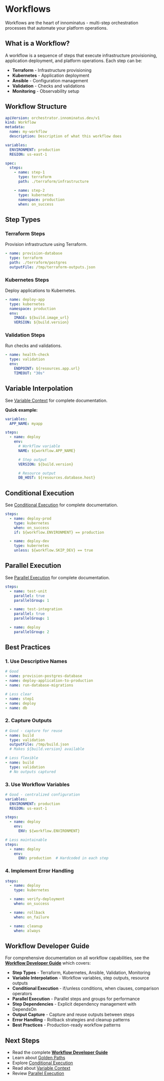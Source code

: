 # Workflows

Workflows are the heart of innominatus - multi-step orchestration processes that automate your platform operations.

## What is a Workflow?

A workflow is a sequence of steps that execute infrastructure provisioning, application deployment, and platform operations. Each step can be:

- **Terraform** - Infrastructure provisioning
- **Kubernetes** - Application deployment
- **Ansible** - Configuration management
- **Validation** - Checks and validations
- **Monitoring** - Observability setup

## Workflow Structure

```yaml
apiVersion: orchestrator.innominatus.dev/v1
kind: Workflow
metadata:
  name: my-workflow
  description: Description of what this workflow does

variables:
  ENVIRONMENT: production
  REGION: us-east-1

spec:
  steps:
    - name: step-1
      type: terraform
      path: ./terraform/infrastructure

    - name: step-2
      type: kubernetes
      namespace: production
      when: on_success
```

## Step Types

### Terraform Steps

Provision infrastructure using Terraform.

```yaml
- name: provision-database
  type: terraform
  path: ./terraform/postgres
  outputFile: /tmp/terraform-outputs.json
```

### Kubernetes Steps

Deploy applications to Kubernetes.

```yaml
- name: deploy-app
  type: kubernetes
  namespace: production
  env:
    IMAGE: ${build.image_url}
    VERSION: ${build.version}
```

### Validation Steps

Run checks and validations.

```yaml
- name: health-check
  type: validation
  env:
    ENDPOINT: ${resources.app.url}
    TIMEOUT: "30s"
```

## Variable Interpolation

See [Variable Context](../features/context-variables.md) for complete documentation.

**Quick example:**
```yaml
variables:
  APP_NAME: myapp

steps:
  - name: deploy
    env:
      # Workflow variable
      NAME: ${workflow.APP_NAME}

      # Step output
      VERSION: ${build.version}

      # Resource output
      DB_HOST: ${resources.database.host}
```

## Conditional Execution

See [Conditional Execution](../features/conditional-execution.md) for complete documentation.

```yaml
steps:
  - name: deploy-prod
    type: kubernetes
    when: on_success
    if: ${workflow.ENVIRONMENT} == production

  - name: deploy-dev
    type: kubernetes
    unless: ${workflow.SKIP_DEV} == true
```

## Parallel Execution

See [Parallel Execution](../features/parallel-execution.md) for complete documentation.

```yaml
steps:
  - name: test-unit
    parallel: true
    parallelGroup: 1

  - name: test-integration
    parallel: true
    parallelGroup: 1

  - name: deploy
    parallelGroup: 2
```

## Best Practices

### 1. Use Descriptive Names

```yaml
# Good
- name: provision-postgres-database
- name: deploy-application-to-production
- name: run-database-migrations

# Less clear
- name: step1
- name: deploy
- name: db
```

### 2. Capture Outputs

```yaml
# Good - capture for reuse
- name: build
  type: validation
  outputFile: /tmp/build.json
  # Makes ${build.version} available

# Less flexible
- name: build
  type: validation
  # No outputs captured
```

### 3. Use Workflow Variables

```yaml
# Good - centralized configuration
variables:
  ENVIRONMENT: production
  REGION: us-east-1

steps:
  - name: deploy
    env:
      ENV: ${workflow.ENVIRONMENT}

# Less maintainable
steps:
  - name: deploy
    env:
      ENV: production  # Hardcoded in each step
```

### 4. Implement Error Handling

```yaml
steps:
  - name: deploy
    type: kubernetes

  - name: verify-deployment
    when: on_success

  - name: rollback
    when: on_failure

  - name: cleanup
    when: always
```

## Workflow Developer Guide

For comprehensive documentation on all workflow capabilities, see the **[Workflow Developer Guide](workflow-developer-guide.md)** which covers:

- **Step Types** - Terraform, Kubernetes, Ansible, Validation, Monitoring
- **Variable Interpolation** - Workflow variables, step outputs, resource outputs
- **Conditional Execution** - if/unless conditions, when clauses, comparison operators
- **Parallel Execution** - Parallel steps and groups for performance
- **Step Dependencies** - Explicit dependency management with DependsOn
- **Output Capture** - Capture and reuse outputs between steps
- **Error Handling** - Rollback strategies and cleanup patterns
- **Best Practices** - Production-ready workflow patterns

## Next Steps

- Read the complete **[Workflow Developer Guide](workflow-developer-guide.md)**
- Learn about [Golden Paths](golden-paths.md)
- Explore [Conditional Execution](../features/conditional-execution.md)
- Read about [Variable Context](../features/context-variables.md)
- Review [Parallel Execution](../features/parallel-execution.md)
